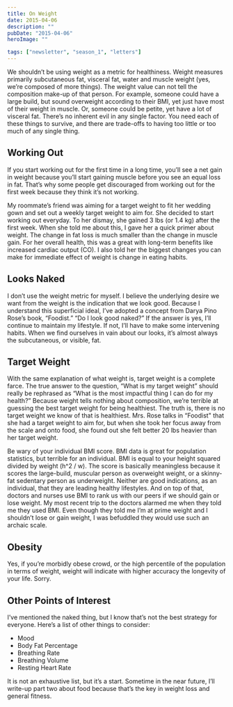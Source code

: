 ```yaml
---
title: On Weight
date: 2015-04-06
description: ""
pubDate: "2015-04-06"
heroImage: ""

tags: ["newsletter", "season_1", "letters"]
---
```




We shouldn’t be using weight as a metric for healthiness. Weight measures primarily subcutaneous fat, visceral fat, water and muscle weight (yes, we’re composed of more things). The weight value can not tell the composition make-up of that person. For example, someone could have a large build, but sound overweight according to their BMI, yet just have most of their weight in muscle. Or, someone could be petite, yet have a lot of visceral fat. There’s no inherent evil in any single factor. You need each of these things to survive, and there are trade-offs to having too little or too much of any single thing.

## Working Out

If you start working out for the first time in a long time, you’ll see a net gain in weight because you’ll start gaining muscle before you see an equal loss in fat.  That’s why some people get discouraged from working out for the first week because they think it’s not working.

My roommate’s friend was aiming for a target weight to fit her wedding gown and set out a weekly target weight to aim for. She decided to start working out everyday. To her dismay, she gained 3 lbs (or 1.4 kg) after the first week. When she told me about this, I gave her a quick primer about weight. The change in fat loss is much smaller than the change in muscle gain. For her overall health, this was a great with long-term benefits like increased cardiac output (CO). I also told her the biggest changes you can make for immediate effect of weight is change in eating habits.

## Looks Naked

I don’t use the weight metric for myself. I believe the underlying desire we want from the weight is the indication that we look good. Because I understand this superficial ideal, I’ve adopted a concept from Darya Pino Rose’s book, “Foodist.” “Do I look good naked?” If the answer is yes, I’ll continue to maintain my lifestyle. If not, I’ll have to make some intervening habits. When we find ourselves in vain about our looks, it’s almost always the subcutaneous, or visible, fat.

## Target Weight

With the same explanation of what weight is, target weight is a complete farce. The true answer to the question, “What is my target weight” should really be rephrased as “What is the most impactful thing I can do for my health?” Because weight tells nothing about composition, we’re terrible at guessing the best target weight for being healthiest. The truth is, there is no target weight we know of that is healthiest. Mrs. Rose talks in “Foodist" that she had a target weight to aim for, but when she took her focus away from the scale and onto food, she found out she felt better 20 lbs heavier than her target weight.

Be wary of your individual BMI score. BMI data is great for population statistics, but terrible for an individual. BMI is equal to your height squared divided by weight (h^2 / w). The score is basically meaningless because it scores the large-build, muscular person as overweight weight, or a skinny-fat sedentary person as underweight. Neither are good indications, as an individual, that they are leading healthy lifestyles. And on top of that, doctors and nurses use BMI to rank us with our peers if we should gain or lose weight. My most recent trip to the doctors alarmed me when they told me they used BMI. Even though they told me I’m at prime weight and I shouldn’t lose or gain weight, I was befuddled they would use such an archaic scale.

## Obesity

Yes, if you’re morbidly obese crowd, or the high percentile of the population in terms of weight, weight will indicate with higher accuracy the longevity of your life. Sorry.

## Other Points of Interest

I’ve mentioned the naked thing, but I know that’s not the best strategy for everyone. Here’s a list of other things to consider:

- Mood
- Body Fat Percentage
- Breathing Rate
- Breathing Volume
- Resting Heart Rate

It is not an exhaustive list, but it’s a start. Sometime in the near future, I’ll write-up part two about food because that’s the key in weight loss and general fitness.
